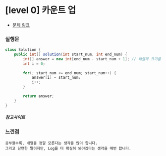 # [level 0] 카운트 업

* [문제 링크](https://school.programmers.co.kr/learn/courses/30/lessons/181920)


### 실행문
```java
class Solution {
    public int[] solution(int start_num, int end_num) {
        int[] answer = new int[end_num - start_num + 1]; // 배열의 크기를 동적으로 조절
        int i = 0;
        
        for(; start_num <= end_num; start_num++) {
            answer[i] = start_num;
            i++;
        }
        
        return answer;
    }
}
```


##### 참고사이트


### 느낀점
```
공부할수록, 배열을 정말 모른다는 생각을 많이 합니다.
그리고 당연한 말이지만, Log를 더 확실히 봐야겠다는 생각을 매번 합니다.
``` 